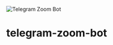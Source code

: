 ![Telegram Zoom Bot](https://github.com/joy-rosie/telegram-zoom-bot/workflows/Telegram%20Zoom%20Bot/badge.svg)
# telegram-zoom-bot

